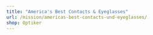 ```yaml
---
title: "America's Best Contacts & Eyeglasses"
url: /mission/americas-best-contacts-und-eyeglasses/
shop: Optiker
---
```

